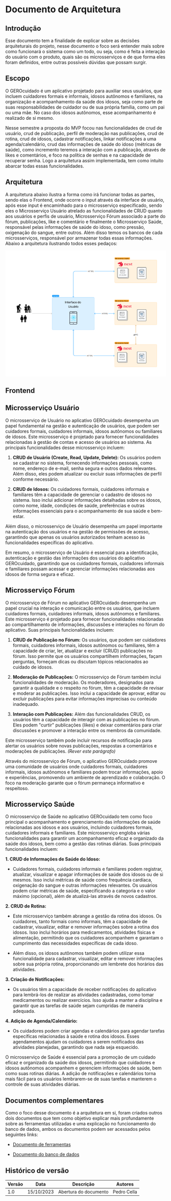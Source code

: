 # Documento de Arquitetura

## Introdução

Esse documento tem a finalidade de explicar sobre as decisões arquiteturais do projeto, nesse documento o foco será entender mais sobre como funcionará o sistema como um todo, ou seja, como é feita a interação do usuário com o produto, quais são os microsserviços e de que forma eles foram definidos, entre outras possíveis dúvidas que possam surgir.

## Escopo

O GEROcuidado é um aplicativo projetado para auxiliar seus usuários, que incluem cuidadores formais e informais, idosos autônomos e familiares, na organização e acompanhamento da saúde dos idosos, seja como parte de suas responsabilidades de cuidador ou de sua própria família, como um pai ou uma mãe. No caso dos idosos autônomos, esse acompanhamento é realizado de si mesmo.

Nesse semestre a proposta do MVP focou nas funcionalidades de crud de usuário, crud de publicação, perfil de moderação nas publicações, crud de rotina, crud de idosos, cadastrar notificações, linkar notificações a uma agenda/calendário, crud das informações de saúde do idoso (métricas de saúde), como incremento teremos a interação com a publicação, através de likes e comentários, e foco na política de senhas e na capacidade de recuperar senha. Logo a arquitetura assim implementada, tem como intuito abarcar todas essas funcionalidades.

## Arquitetura

A arquitetura abaixo ilustra a forma como irá funcionar todas as partes, sendo elas o Frontend, onde ocorre o input através da interface de usuário, após esse input é encaminhado para o microsserviço especificado, sendo eles o Microsserviço Usuário atrelado as funcionalidades de CRUD quanto aos usuários e perfis de usuário, Microsserviço Fórum associado a parte do fórum, publicações, like e comentário e finalmente o  Microsserviço Saúde, responsável pelas informações de saúde do idoso, como pressão, oxigenação do sangue, entre outros. Além disso temos os bancos de cada microsserviços, responsável por armazenar todas essas informações. Abaixo a arquitetura ilustrando todos esses pedaços:

![Arquitetura](../assets/imagens/Arquitetura.png)

## Frontend

## Microsserviço Usuário

O microsserviço de Usuário no aplicativo GEROcuidado desempenha um papel fundamental na gestão e autenticação de usuários, que podem ser cuidadores formais, cuidadores informais, idosos autônomos ou familiares de idosos. Este microsserviço é projetado para fornecer funcionalidades relacionadas à gestão de contas e acesso de usuários ao sistema. As principais funcionalidades desse microsserviço incluem:

1. **CRUD de Usuário (Create, Read, Update, Delete):** Os usuários podem se cadastrar no sistema, fornecendo informações pessoais, como nome, endereço de e-mail, senha segura e outros dados relevantes. Além disso, eles podem atualizar ou excluir suas informações de perfil conforme necessário.

2. **CRUD de Idosos:** Os cuidadores formais, cuidadores informais e familiares têm a capacidade de gerenciar o cadastro de idosos no sistema. Isso inclui adicionar informações detalhadas sobre os idosos, como nome, idade, condições de saúde, preferências e outras informações essenciais para o acompanhamento de sua saúde e bem-estar. 

Além disso, o microsserviço de Usuário desempenha um papel importante na autenticação dos usuários e na gestão de permissões de acesso, garantindo que apenas os usuários autorizados tenham acesso às funcionalidades específicas do aplicativo.

Em resumo, o microsserviço de Usuário é essencial para a identificação, autenticação e gestão das informações dos usuários do aplicativo GEROcuidado, garantindo que os cuidadores formais, cuidadores informais e familiares possam acessar e gerenciar informações relacionadas aos idosos de forma segura e eficaz.

## Microsserviço Fórum 

O microsserviço de Fórum no aplicativo GEROcuidado desempenha um papel crucial na interação e comunicação entre os usuários, que incluem cuidadores formais, cuidadores informais, idosos autônomos e familiares. Este microsserviço é projetado para fornecer funcionalidades relacionadas ao compartilhamento de informações, discussões e interações no fórum do aplicativo. Suas principais funcionalidades incluem:

1. **CRUD de Publicação no Fórum:** Os usuários, que podem ser cuidadores formais, cuidadores informais, idosos autônomos ou familiares, têm a capacidade de criar, ler, atualizar e excluir (CRUD) publicações no fórum. Isso permite que os usuários compartilhem informações, façam perguntas, forneçam dicas ou discutam tópicos relacionados ao cuidado de idosos.

2. **Moderação de Publicações:** O microsserviço de Fórum também inclui funcionalidades de moderação. Os moderadores, designados para garantir a qualidade e o respeito no fórum, têm a capacidade de revisar e moderar as publicações. Isso inclui a capacidade de aprovar, editar ou excluir publicações para evitar informações imprecisas ou conteúdo inadequado.

3. **Interação com Publicações:** Além das funcionalidades CRUD, os usuários têm a capacidade de interagir com as publicações no fórum. Eles podem "curtir" publicações (likes) e deixar comentários para criar discussões e promover a interação entre os membros da comunidade.

Este microsserviço também pode incluir recursos de notificação para alertar os usuários sobre novas publicações, respostas a comentários e moderações de publicações. *(Rever este parágrafo)*

Através do microsserviço de Fórum, o aplicativo GEROcuidado promove uma comunidade de usuários onde cuidadores formais, cuidadores informais, idosos autônomos e familiares podem trocar informações, apoio e experiências, promovendo um ambiente de aprendizado e colaboração. O foco na moderação garante que o fórum permaneça informativo e respeitoso.

## Microsserviço Saúde

O microsserviço de Saúde no aplicativo GEROcuidado tem como foco principal o acompanhamento e gerenciamento das informações de saúde relacionadas aos idosos e aos usuários, incluindo cuidadores formais, cuidadores informais e familiares. Este microsserviço engloba várias funcionalidades para garantir um acompanhamento eficaz e organizado da saúde dos idosos, bem como a gestão das rotinas diárias. Suas principais funcionalidades incluem:

**1. CRUD de Informações de Saúde do Idoso:**
- Cuidadores formais, cuidadores informais e familiares podem registrar, atualizar, visualizar e apagar informações de saúde dos idosos ou de si mesmos. Isso inclui métricas de saúde como frequência cardíaca, oxigenação do sangue e outras informações relevantes. Os usuários podem criar métricas de saúde, especificando a categoria e o valor máximo (opcional), além de atualizá-las através de novos cadastros.

**2. CRUD de Rotina:**
- Este microsserviço também abrange a gestão da rotina dos idosos. Os cuidadores, tanto formais como informais, têm a capacidade de cadastrar, visualizar, editar e remover informações sobre a rotina dos idosos. Isso inclui horários para medicamentos, atividades físicas e alimentação, permitindo que os cuidadores acompanhem e garantam o cumprimento das necessidades específicas de cada idoso.

- Além disso, os idosos autônomos também podem utilizar essa funcionalidade para cadastrar, visualizar, editar e remover informações sobre sua própria rotina, proporcionando um lembrete dos horários das atividades.

**3. Criação de Notificações:**
- Os usuários têm a capacidade de receber notificações do aplicativo para lembrá-los de realizar as atividades cadastradas, como tomar medicamentos ou realizar exercícios. Isso ajuda a manter a disciplina e garantir que as tarefas de saúde sejam cumpridas de maneira adequada.

**4. Adição de Agenda/Calendário:**
- Os cuidadores podem criar agendas e calendários para agendar tarefas específicas relacionadas à saúde e rotina dos idosos. Esses agendamentos ajudam os cuidadores a serem notificados das atividades planejadas, garantindo que nada seja esquecido.

O microsserviço de Saúde é essencial para a promoção de um cuidado eficaz e organizado da saúde dos idosos, permitindo que cuidadores e idosos autônomos acompanhem e gerenciem informações de saúde, bem como suas rotinas diárias. A adição de notificações e calendários torna mais fácil para os usuários lembrarem-se de suas tarefas e manterem o controle de suas atividades diárias.

## Documentos complementares

Como o foco desse documento é a arquitetura em si, foram criados outros dois documentos que tem como objetivo explicar mais profundamente sobre as ferramentas utilizadas e uma explicação no funcionamento do banco de dados, ambos os documentos podem ser acessados pelos seguintes links:

- [Documento de ferramentas](ferramentas.md)

- [Documento do banco de dados]()

## Histórico de versão

| Versão | Data       | Descrição | Autores |
| ------ | ---------- | --------- | ------- |
| 1.0    | 15/10/2023 | Abertura do documento | Pedro Cella|
